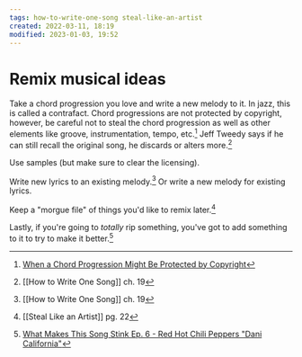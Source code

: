 ```yaml
---
tags: how-to-write-one-song steal-like-an-artist  
created: 2022-03-11, 18:19
modified: 2023-01-03, 19:52
---
```


# Remix musical ideas
Take a chord progression you love and write a new melody to it. In jazz, this is called a contrafact. Chord progressions are not protected by copyright, however, be careful not to steal the chord progression as well as other elements like groove, instrumentation, tempo, etc.[^1] Jeff Tweedy says if he can still recall the original song, he discards or alters more.[^2]

Use samples (but make sure to clear the licensing).

Write new lyrics to an existing melody.[^2] Or write a new melody for existing lyrics.

Keep a "morgue file" of things you'd like to remix later.[^3]

Lastly, if you're going to *totally* rip something, you've got to add something to it to try to make it better.[^4]

[^1]: [When a Chord Progression Might Be Protected by Copyright](https://www.secretsofsongwriting.com/2020/11/06/when-a-chord-progression-might-be-protected-by-copyright/?utm_source=pocket_mylist)
[^2]: [[How to Write One Song]] ch. 19
[^3]: [[Steal Like an Artist]] pg. 22
[^4]: [What Makes This Song Stink Ep. 6 - Red Hot Chili Peppers "Dani California"](https://www.youtube.com/watch?v=hQWfMI4CVFI)